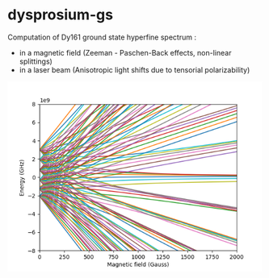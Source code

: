 # dysprosium-gs
Computation of Dy161 ground state hyperfine spectrum :
 - in a magnetic field (Zeeman - Paschen-Back effects, non-linear splittings)
 - in a laser beam (Anisotropic light shifts due to tensorial polarizability)

![alt text](eigenenergies_vs_mag_field.png?raw=true)
